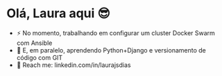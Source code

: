 # Olá, Laura aqui :sunglasses:

- :zap: No momento, trabalhando em configurar um cluster Docker Swarm com Ansible
- :snake: E, em paralelo, aprendendo Python+Django e versionamento de código com GIT
- :facepunch: Reach me: linkedin.com/in/laurajsdias
